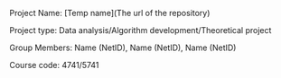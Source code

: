 Project Name: [Temp name](The url of the repository)

Project type: Data analysis/Algorithm development/Theoretical project

Group Members: Name (NetID), Name (NetID), Name (NetID)

Course code: 4741/5741
